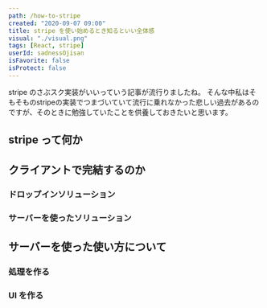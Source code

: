 ```yaml
---
path: /how-to-stripe
created: "2020-09-07 09:00"
title: stripe を使い始めるとき知るといい全体感
visual: "./visual.png"
tags: [React, stripe]
userId: sadnessOjisan
isFavorite: false
isProtect: false
---
```


stripe のさぶスク実装がいいっていう記事が流行りましたね。
そんな中私はそもそものstripeの実装でつまづいていて流行に乗れなかった悲しい過去があるのですが、そのときに勉強していたことを供養しておきたいと思います。

## stripe って何か

## クライアントで完結するのか

### ドロップインソリューション

### サーバーを使ったソリューション

## サーバーを使った使い方について

### 処理を作る

### UI を作る